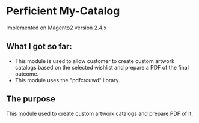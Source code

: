Perficient My-Catalog
====================

Implemented on Magento2 version 2.4.x

What I got so far:
----------

 - This module is used to allow customer to create custom artwork catalogs based on the selected wishlist and prepare a PDF of the final outcome.
 - This module uses the "pdfcrouwd" library.

The purpose
----------

   This module used to create custom artwork catalogs and prepare PDF of it.
   
 